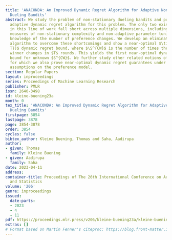 ```yaml
---
title: 'ANACONDA: An Improved Dynamic Regret Algorithm for Adaptive Non-Stationary
  Dueling Bandits'
abstract: We study the problem of non-stationary dueling bandits and provide the first
  adaptive dynamic regret algorithm for this problem. The only two existing attempts
  in this line of work fall short across multiple dimensions, including pessimistic
  measures of non-stationary complexity and non-adaptive parameter tuning that requires
  knowledge of the number of preference changes. We develop an elimination-based rescheduling
  algorithm to overcome these shortcomings and show a near-optimal $\tilde O(\sqrt{S^{CW}
  T})$ dynamic regret bound, where $\S^{CW}$ is the number of times the Condorcet
  winner changes in $T$ rounds. This yields the first near-optimal dynamic regret
  bound for unknown $S^{CW}$. We further study other related notions of non-stationarity
  for which we also prove near-optimal dynamic regret guarantees under additional
  assumptions on the preference model.
section: Regular Papers
layout: inproceedings
series: Proceedings of Machine Learning Research
publisher: PMLR
issn: 2640-3498
id: kleine-buening23a
month: 0
tex_title: 'ANACONDA: An Improved Dynamic Regret Algorithm for Adaptive Non-Stationary
  Dueling Bandits'
firstpage: 3854
lastpage: 3878
page: 3854-3878
order: 3854
cycles: false
bibtex_author: Kleine Buening, Thomas and Saha, Aadirupa
author:
- given: Thomas
  family: Kleine Buening
- given: Aadirupa
  family: Saha
date: 2023-04-11
address:
container-title: Proceedings of The 26th International Conference on Artificial Intelligence
  and Statistics
volume: '206'
genre: inproceedings
issued:
  date-parts:
  - 2023
  - 4
  - 11
pdf: https://proceedings.mlr.press/v206/kleine-buening23a/kleine-buening23a.pdf
extras: []
# Format based on Martin Fenner's citeproc: https://blog.front-matter.io/posts/citeproc-yaml-for-bibliographies/
---
```

